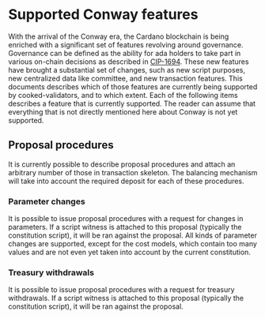 # Supported Conway features

With the arrival of the Conway era, the Cardano blockchain is being enriched
with a significant set of features revolving around governance. Governance can
be defined as the ability for ada holders to take part in various on-chain
decisions as described in
[CIP-1694](https://github.com/cardano-foundation/CIPs/tree/master/CIP-1694). These
new features have brought a substantial set of changes, such as new script
purposes, new centralized data like committee, and new transaction
features. This documents describes which of those features are currently being
supported by cooked-validators, and to which extent. Each of the following items
describes a feature that is currently supported. The reader can assume that
everything that is not directly mentioned here about Conway is not yet
supported.

## Proposal procedures

It is currently possible to describe proposal procedures and attach an arbitrary
number of those in transaction skeleton. The balancing mechanism will take into
account the required deposit for each of these procedures.

### Parameter changes

It is possible to issue proposal procedures with a request for changes in
parameters. If a script witness is attached to this proposal (typically the
constitution script), it will be ran against the proposal. All kinds of
parameter changes are supported, except for the cost models, which contain too
many values and are not even yet taken into account by the current constitution.

### Treasury withdrawals

It is possible to issue proposal procedures with a request for treasury
withdrawals. If a script witness is attached to this proposal (typically the
constitution script), it will be ran against the proposal.
